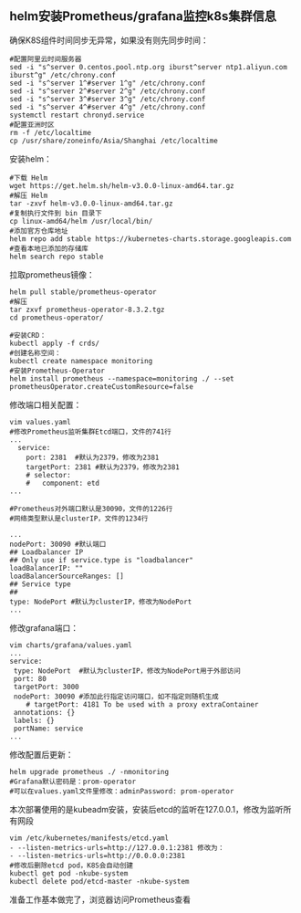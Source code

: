 ## helm安装Prometheus/grafana监控k8s集群信息

确保K8S组件时间同步无异常，如果没有则先同步时间： 

    #配置阿里云时间服务器
    sed -i "s^server 0.centos.pool.ntp.org iburst^server ntp1.aliyun.com iburst^g" /etc/chrony.conf
    sed -i "s^server 1^#server 1^g" /etc/chrony.conf
    sed -i "s^server 2^#server 2^g" /etc/chrony.conf
    sed -i "s^server 3^#server 3^g" /etc/chrony.conf
    sed -i "s^server 4^#server 4^g" /etc/chrony.conf
    systemctl restart chronyd.service
    #配置亚洲时区
    rm -f /etc/localtime
    cp /usr/share/zoneinfo/Asia/Shanghai /etc/localtime

安装helm：

    #下载 Helm 
    wget https://get.helm.sh/helm-v3.0.0-linux-amd64.tar.gz
    #解压 Helm
    tar -zxvf helm-v3.0.0-linux-amd64.tar.gz
    #复制执行文件到 bin 目录下
    cp linux-amd64/helm /usr/local/bin/
    #添加官方仓库地址
    helm repo add stable https://kubernetes-charts.storage.googleapis.com
    #查看本地已添加的存储库
    helm search repo stable
拉取prometheus镜像：

    helm pull stable/prometheus-operator
    #解压
    tar zxvf prometheus-operator-8.3.2.tgz
    cd prometheus-operator/
    
    #安装CRD：
    kubectl apply -f crds/
    #创建名称空间：
    kubectl create namespace monitoring
    #安装Prometheus-Operator
    helm install prometheus --namespace=monitoring ./ --set prometheusOperator.createCustomResource=false
    
修改端口相关配置：

    vim values.yaml
    #修改Prometheus监听集群Etcd端口，文件的741行
    ...
      service:
        port: 2381  #默认为2379，修改为2381
        targetPort: 2381 #默认为2379，修改为2381
        # selector:
        #   component: etd
    ...
    
    #Prometheus对外端口默认是30090，文件的1226行
    #网络类型默认是clusterIP，文件的1234行
    
    ...
    nodePort: 30090 #默认端口
    ## Loadbalancer IP
    ## Only use if service.type is "loadbalancer"
    loadBalancerIP: ""
    loadBalancerSourceRanges: []
    ## Service type
    ##
    type: NodePort #默认为clusterIP，修改为NodePort
    ...
    
修改grafana端口：
    
    vim charts/grafana/values.yaml
    ...
    service:
     type: NodePort  #默认为clusterIP，修改为NodePort用于外部访问
     port: 80
     targetPort: 3000
     nodePort: 30090 #添加此行指定访问端口，如不指定则随机生成
        # targetPort: 4181 To be used with a proxy extraContainer
     annotations: {}
     labels: {}
     portName: service
    ... 
修改配置后更新：

	helm upgrade prometheus ./ -nmonitoring
	#Grafana默认密码是：prom-operator
	#可以在values.yaml文件里修改：adminPassword: prom-operator
本次部署使用的是kubeadm安装，安装后etcd的监听在127.0.0.1，修改为监听所有网段
```
vim /etc/kubernetes/manifests/etcd.yaml
- --listen-metrics-urls=http://127.0.0.1:2381 修改为：
- --listen-metrics-urls=http://0.0.0.0:2381
#修改后删除etcd pod，K8S会自动创建
kubectl get pod -nkube-system
kubectl delete pod/etcd-master -nkube-system
```
准备工作基本做完了，浏览器访问Prometheus查看

